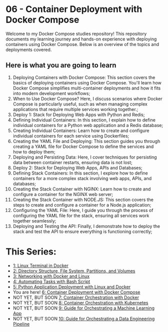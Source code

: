 # 06 - Container Deployment with Docker Compose

Welcome to my Docker Compose studies repository! This repository documents my learning journey and hands-on experience with deploying containers using Docker Compose. Below is an overview of the topics and deployments covered.

## Here is what you are going to learn

1. Deploying Containers with Docker Compose: This section covers the basics of deploying containers using Docker Compose. You'll learn how Docker Compose simplifies multi-container deployments and how it fits into modern development workflows;
2. When to Use Docker Compose? Here, I discuss scenarios where Docker Compose is particularly useful, such as when managing complex applications that require multiple services working together.;
3. Deploy 1: Stack for Deploying Web Apps with Python and Redis;
4. Defining Individual Containers: In this section, I explain how to define individual containers for a Python web application and a Redis database;
5. Creating Individual Containers: Learn how to create and configure individual containers for each service using Dockerfiles;
6. Creating the YAML File and Deploying: This section guides you through creating a YAML file for Docker Compose to define the services and how to deploy them;
7. Deploying and Persisting Data: Here, I cover techniques for persisting data between container restarts, ensuring data is not lost;
8. Deploy 2: Stack for Deploying Web Apps, APIs and Databases;
9. Defining Stack Containers: In this section, I explore how to define containers for a more complex stack involving web apps, APIs, and databases;
10. Creating the Stack Container with NGINX: Learn how to create and configure a container for the NGINX web server;
11. Creating the Stack Container with NODE.JS: This section covers the steps to create and configure a container for a Node.js application;
12. Configuring the YAML File: Here, I guide you through the process of configuring the YAML file for the stack, ensuring all services work together seamlessly;
13. Deploying and Testing the API: Finally, I demonstrate how to deploy the stack and test the API to ensure everything is functioning correctly;


# This Series:
- [1: Linux Terminal in Docker](https://github.com/Caio-Felice-Cunha/Linux-Operating-System-Docker-and-Kubernetes/tree/main/01-Linux-Management-With-Docker)
- [2: Directory Structure, File System, Partitions, and Volumes](https://github.com/Caio-Felice-Cunha/Linux-Operating-System-Docker-and-Kubernetes/tree/main/02-Linux-Docker-Filesystem)
- [3: Networking with Docker and Linux](https://github.com/Caio-Felice-Cunha/Linux-Operating-System-Docker-and-Kubernetes/tree/main/03%20-%20Networking%20with%20Docker%20and%20Linux)
- [4: Automating Tasks with Bash Script](https://github.com/Caio-Felice-Cunha/Linux-Operating-System-Docker-and-Kubernetes/tree/main/04%20-%20CreatingBash%20Scripts%20for%20Automation)
- [5: Python Application Deployment with Linux and Docker](https://github.com/Caio-Felice-Cunha/Linux-Operating-System-Docker-and-Kubernetes/tree/main/05%20-%20Deploying%20Python%20Applications%20with%20Linux%20and%20Docker)
- You are here! [6: Container Deployment with Docker Compose](https://github.com/Caio-Felice-Cunha/Linux-Operating-System-Docker-and-Kubernetes/tree/main/06%20-%20Container%20Deployment%20with%20Docker%20Compose)
- NOT YET, BUT SOON [7: Container Orchestration with Docker]()
- NOT YET, BUT SOON [8: Container Orchestration with Kubernetes]()
- NOT YET, BUT SOON [9: Guide for Orchestrating a Machine Learning App]()
- NOT YET, BUT SOON [10: Guide for Orchestrating a Data Engineering Pipeline]()
